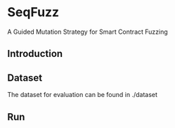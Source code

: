 # SeqFuzz
A Guided Mutation Strategy for Smart Contract Fuzzing

## Introduction

## Dataset
The dataset for evaluation can be found in ./dataset

## Run

